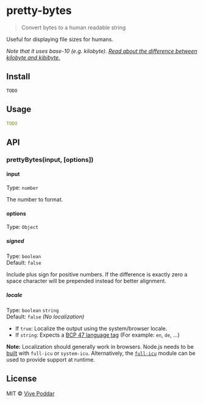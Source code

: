 # pretty-bytes

> Convert bytes to a human readable string

Useful for displaying file sizes for humans.

*Note that it uses base-10 (e.g. kilobyte).
[Read about the difference between kilobyte and kibibyte.](https://web.archive.org/web/20150324153922/https://pacoup.com/2009/05/26/kb-kb-kib-whats-up-with-that/)*


## Install

```
TODO
```


## Usage

```nim
TODO
```


## API

### prettyBytes(input, [options])

#### input

Type: `number`

The number to format.

#### options

Type: `Object`

##### signed

Type: `boolean`<br>
Default: `false`

Include plus sign for positive numbers. If the difference is exactly zero a space character will be prepended instead for better alignment.


##### locale

Type: `boolean` `string`<br>
Default: `false` *(No localization)*

- If `true`: Localize the output using the system/browser locale.
- If `string`: Expects a [BCP 47 language tag](https://en.wikipedia.org/wiki/IETF_language_tag) (For example: `en`, `de`, …)

**Note:** Localization should generally work in browsers. Node.js needs to be [built](https://github.com/nodejs/node/wiki/Intl) with `full-icu` or `system-icu`. Alternatively, the [`full-icu`](https://github.com/unicode-org/full-icu-npm) module can be used to provide support at runtime.


## License

MIT © [Vive Poddar](https://vivekpoddar.com)